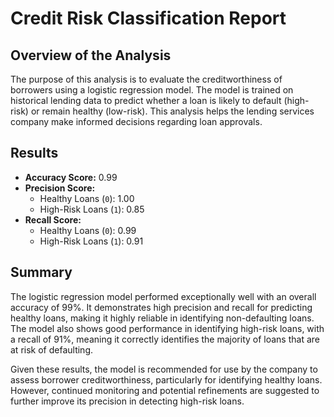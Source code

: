 # Credit Risk Classification Report

## Overview of the Analysis
The purpose of this analysis is to evaluate the creditworthiness of borrowers using a logistic regression model. The model is trained on historical lending data to predict whether a loan is likely to default (high-risk) or remain healthy (low-risk). This analysis helps the lending services company make informed decisions regarding loan approvals.

## Results
- **Accuracy Score:** 0.99
- **Precision Score:**
  - Healthy Loans (`0`): 1.00
  - High-Risk Loans (`1`): 0.85
- **Recall Score:**
  - Healthy Loans (`0`): 0.99
  - High-Risk Loans (`1`): 0.91

## Summary
The logistic regression model performed exceptionally well with an overall accuracy of 99%. It demonstrates high precision and recall for predicting healthy loans, making it highly reliable in identifying non-defaulting loans. The model also shows good performance in identifying high-risk loans, with a recall of 91%, meaning it correctly identifies the majority of loans that are at risk of defaulting.

Given these results, the model is recommended for use by the company to assess borrower creditworthiness, particularly for identifying healthy loans. However, continued monitoring and potential refinements are suggested to further improve its precision in detecting high-risk loans.
